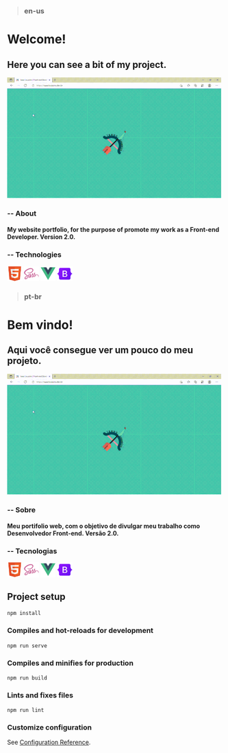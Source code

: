 > ### en-us

# Welcome!

## Here you can see a bit of my project.

![](https://github.com/IsaacLouzeiro/web-portfolio/blob/master/webPortfolio-gif.gif "Preview")

### -- About

#### My website portfolio, for the purpose of promote my work as a Front-end Developer. Version 2.0.

### -- Technologies

<span><img src="https://raw.githubusercontent.com/devicons/devicon/master/icons/html5/html5-original.svg" width="35px" alt="Html 5" title="Html 5" /></span>
<span><img src="https://raw.githubusercontent.com/devicons/devicon/master/icons/sass/sass-original.svg" width="35px" alt="Sass" title="Sass" /></span>
<span><img src="https://raw.githubusercontent.com/devicons/devicon/master/icons/vuejs/vuejs-original.svg" width="35px" alt="Vue" title="Vue"/></span>
<span><img src="https://raw.githubusercontent.com/devicons/devicon/master/icons/bootstrap/bootstrap-original.svg" width="35px" alt="Bootstrap" title="Bootstrap" /></span>


> ### pt-br

# Bem vindo!

## Aqui você consegue ver um pouco do meu projeto.

![](https://github.com/IsaacLouzeiro/web-portfolio/blob/master/webPortfolio-gif.gif "Pré-visualização")

### -- Sobre

#### Meu portifolio web, com o objetivo de divulgar meu trabalho como Desenvolvedor Front-end. Versão 2.0.

### -- Tecnologias


<span><img src="https://raw.githubusercontent.com/devicons/devicon/master/icons/html5/html5-original.svg" width="35px" alt="Html 5" title="Html 5" /></span>
<span><img src="https://raw.githubusercontent.com/devicons/devicon/master/icons/sass/sass-original.svg" width="35px" alt="Sass" title="Sass" /></span>
<span><img src="https://raw.githubusercontent.com/devicons/devicon/master/icons/vuejs/vuejs-original.svg" width="35px" alt="Vue" title="Vue"/></span>
<span><img src="https://raw.githubusercontent.com/devicons/devicon/master/icons/bootstrap/bootstrap-original.svg" width="35px" alt="Bootstrap" title="Bootstrap" /></span>




## Project setup
```
npm install
```

### Compiles and hot-reloads for development
```
npm run serve
```

### Compiles and minifies for production
```
npm run build
```

### Lints and fixes files
```
npm run lint
```

### Customize configuration
See [Configuration Reference](https://cli.vuejs.org/config/).
